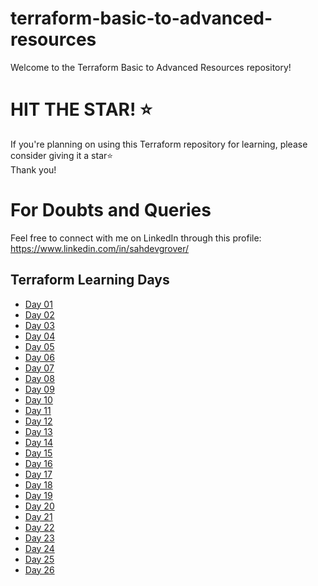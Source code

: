 # terraform-basic-to-advanced-resources
Welcome to the Terraform Basic to Advanced Resources repository!

# HIT THE STAR! ⭐
If you're planning on using this Terraform repository for learning, please consider giving it a star⭐                      
Thank you!

# For Doubts and Queries 
Feel free to connect with me on LinkedIn through this profile: 
https://www.linkedin.com/in/sahdevgrover/

## Terraform Learning Days                                                

- [Day 01](1_Day1)
- [Day 02](2_Day2)
- [Day 03](3_Day3)
- [Day 04](4_Day4)
- [Day 05](5_Day5)
- [Day 06](6_Day6)
- [Day 07](7_Day7)
- [Day 08](8_Day8)
- [Day 09](9_Day9)
- [Day 10](10_Day10)
- [Day 11](11_Day11)
- [Day 12](12_Day12)
- [Day 13](13_Day13)
- [Day 14](14_Day14)
- [Day 15](15_Day15)
- [Day 16](16_Day16)
- [Day 17](17_Day17)
- [Day 18](18_Day18)
- [Day 19](19_Day19)
- [Day 20](20_Day20)
- [Day 21](21_Day21)
- [Day 22](22_Day22)
- [Day 23](23_Day23)
- [Day 24](24_Day24)
- [Day 25](25_Day25)
- [Day 26](26_Day26)
